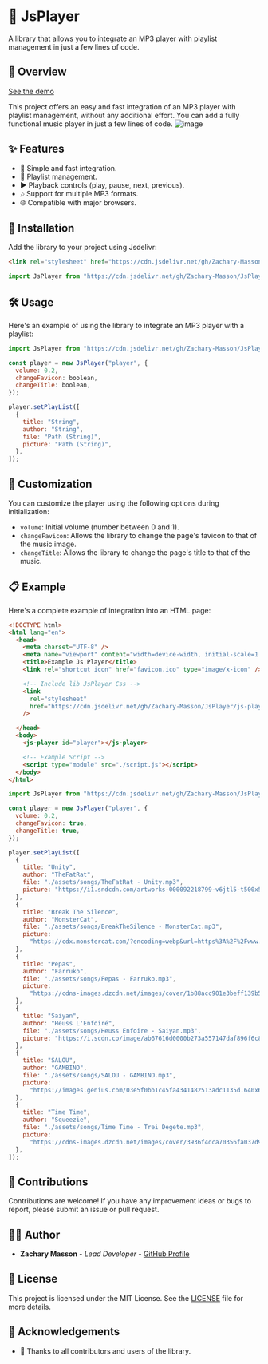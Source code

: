 # 🎵 JsPlayer

A library that allows you to integrate an MP3 player with playlist management in just a few lines of code.

## 🌟 Overview

[See the demo](https://zachary-masson.github.io/JsPlayer/)

This project offers an easy and fast integration of an MP3 player with playlist management, without any additional effort. You can add a fully functional music player in just a few lines of code.
![image](https://github.com/Zachary-Masson/JsPlayer/assets/66486552/3c11ec2c-e7a1-40db-8449-abdde9f2913c)


## ✨ Features

- 🎵 Simple and fast integration.
- 📜 Playlist management.
- ▶️ Playback controls (play, pause, next, previous).
- 🎶 Support for multiple MP3 formats.
- 🌐 Compatible with major browsers.

## 🚀 Installation

Add the library to your project using Jsdelivr:

```html
<link rel="stylesheet" href="https://cdn.jsdelivr.net/gh/Zachary-Masson/JsPlayer/js-player.css" />
```

```js
import JsPlayer from "https://cdn.jsdelivr.net/gh/Zachary-Masson/JsPlayer/js-player.js";
```

## 🛠️ Usage

Here's an example of using the library to integrate an MP3 player with a playlist:
```javascript
import JsPlayer from "https://cdn.jsdelivr.net/gh/Zachary-Masson/JsPlayer/js-player.js";

const player = new JsPlayer("player", {
  volume: 0.2,
  changeFavicon: boolean,
  changeTitle: boolean,
});

player.setPlayList([
  {
    title: "String",
    author: "String",
    file: "Path (String)",
    picture: "Path (String)",
  },
]);

```

## 🎨 Customization

You can customize the player using the following options during initialization:

- `volume`: Initial volume (number between 0 and 1).
- `changeFavicon`: Allows the library to change the page's favicon to that of the music image.
- `changeTitle`: Allows the library to change the page's title to that of the music.

## 📋 Example

Here's a complete example of integration into an HTML page:

```html
<!DOCTYPE html>
<html lang="en">
  <head>
    <meta charset="UTF-8" />
    <meta name="viewport" content="width=device-width, initial-scale=1.0" />
    <title>Example Js Player</title>
    <link rel="shortcut icon" href="favicon.ico" type="image/x-icon" />

    <!-- Include lib JsPlayer Css -->
    <link
      rel="stylesheet"
      href="https://cdn.jsdelivr.net/gh/Zachary-Masson/JsPlayer/js-player.css"
    />

  </head>
  <body>
    <js-player id="player"></js-player>

    <!-- Example Script -->
    <script type="module" src="./script.js"></script>
  </body>
</html>

```

```js
import JsPlayer from "https://cdn.jsdelivr.net/gh/Zachary-Masson/JsPlayer/js-player.js";

const player = new JsPlayer("player", {
  volume: 0.2,
  changeFavicon: true,
  changeTitle: true,
});

player.setPlayList([
  {
    title: "Unity",
    author: "TheFatRat",
    file: "./assets/songs/TheFatRat - Unity.mp3",
    picture: "https://i1.sndcdn.com/artworks-000092218799-v6jtl5-t500x500.jpg",
  },
  {
    title: "Break The Silence",
    author: "MonsterCat",
    file: "./assets/songs/BreakTheSilence - MonsterCat.mp3",
    picture:
      "https://cdx.monstercat.com/?encoding=webp&url=https%3A%2F%2Fwww.monstercat.com%2Frelease%2FMCX004-8%2Fcover%3F8ce3c1f6-953c-4f28-b6c9-66ac6bcc7886&width=600",
  },
  {
    title: "Pepas",
    author: "Farruko",
    file: "./assets/songs/Pepas - Farruko.mp3",
    picture:
      "https://cdns-images.dzcdn.net/images/cover/1b88acc901e3beff139b5b4eea025802/500x500.jpg",
  },
  {
    title: "Saiyan",
    author: "Heuss L'Enfoiré",
    file: "./assets/songs/Heuss Enfoire - Saiyan.mp3",
    picture: "https://i.scdn.co/image/ab67616d0000b273a557147daf896f6c80b79d58",
  },
  {
    title: "SALOU",
    author: "GAMBINO",
    file: "./assets/songs/SALOU - GAMBINO.mp3",
    picture:
      "https://images.genius.com/03e5f0bb1c45fa4341482513adc1135d.640x640x1.jpg",
  },
  {
    title: "Time Time",
    author: "Squeezie",
    file: "./assets/songs/Time Time - Trei Degete.mp3",
    picture:
      "https://cdns-images.dzcdn.net/images/cover/3936f4dca70356fa037d9a976662355d/500x500.jpg",
  },
]);

```

## 🤝 Contributions

Contributions are welcome! If you have any improvement ideas or bugs to report, please submit an issue or pull request.

## 👨‍💻 Author

- **Zachary Masson** - *Lead Developer* - [GitHub Profile](https://github.com/Zachary-Masson)

## 📜 License

This project is licensed under the MIT License. See the [LICENSE](LICENSE) file for more details.

## 💬 Acknowledgements

- 🙏 Thanks to all contributors and users of the library.
